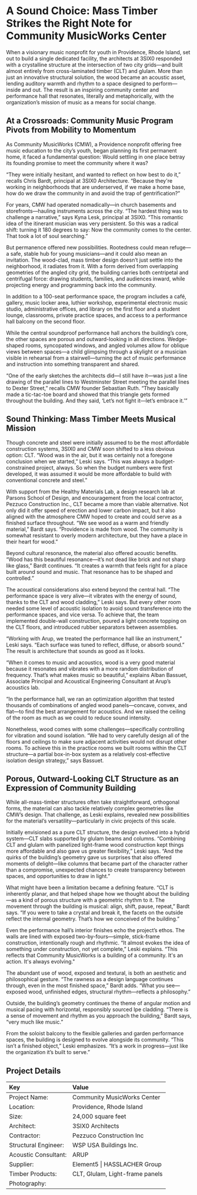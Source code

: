 # A Sound Choice: Mass Timber Strikes the Right Note for Community MusicWorks Center

When a visionary music nonprofit for youth in Providence, Rhode Island, set out to build a single dedicated facility, the architects at 3SIX0 responded with a crystalline structure at the intersection of two city grids—and built almost entirely from cross-laminated timber (CLT) and glulam. More than just an innovative structural solution, the wood became an acoustic asset, lending auditory warmth and rhythm to a space designed to perform—inside and out. The result is an inspiring community center and performance hall that resonates, literally and metaphorically, with the organization’s mission of music as a means for social change.

## At a Crossroads: Community Music Program Pivots from Mobility to Momentum

As Community MusicWorks (CMW), a Providence nonprofit offering free music education to the city’s youth, began planning its first permanent home, it faced a fundamental question: Would settling in one place betray its founding promise to meet the community where it was?

“They were initially hesitant, and wanted to reflect on how best to do it,” recalls Chris Bardt, principal at 3SIX0 Architecture. “Because they're working in neighborhoods that are underserved, if we make a home base, how do we draw the community in and avoid the trap of gentrification?”

For years, CMW had operated nomadically—in church basements and storefronts—hauling instruments across the city. “The hardest thing was to challenge a narrative,” says Kyna Lesk, principal at 3SIX0. “This romantic idea of the itinerant musician was very persistent. So this was a radical shift: turning it 180 degrees to say: Now the community comes to the center. That took a lot of soul searching.”

But permanence offered new possibilities. Rootedness could mean refuge—a safe, stable hub for young musicians—and it could also mean an invitation. The wood-clad, mass timber design doesn’t just settle into the neighborhood, it radiates from it. With a form derived from overlapping geometries of the angled city grid, the building carries both centripetal and centrifugal force: drawing students, families, and audiences inward, while projecting energy and programming back into the community.

In addition to a 100-seat performance space, the program includes a café, gallery, music locker area, luthier workshop, experimental electronic music studio, administrative offices, and library on the first floor and a student lounge, classrooms, private practice spaces, and access to a performance hall balcony on the second floor.

While the central soundproof performance hall anchors the building’s core, the other spaces are porous and outward-looking in all directions. Wedge-shaped rooms, syncopated windows, and angled volumes allow for oblique views between spaces—a child glimpsing through a skylight or a musician visible in rehearsal from a stairwell—turning the act of music performance and instruction into something transparent and shared.

“One of the early sketches the architects did—I still have it—was just a line drawing of the parallel lines to Westminster Street meeting the parallel lines to Dexter Street,” recalls CMW founder Sebastian Ruth. “They basically made a tic-tac-toe board and showed that this triangle gets formed throughout the building. And they said, ‘Let’s not fight it—let’s embrace it.’”

## Sound Thinking: Mass Timber Meets Musical Mission

Though concrete and steel were initially assumed to be the most affordable construction systems, 3SIX0 and CMW soon shifted to a less obvious option: CLT. “Wood was in the air, but it was certainly not a foregone conclusion when we started,” Leski says. “This was always a budget-constrained project, always. So when the budget numbers were first developed, it was assumed it would be more affordable to build with conventional concrete and steel.”

With support from the Healthy Materials Lab, a design research lab at Parsons School of Design, and encouragement from the local contractor, Pezzuco Construction Inc., CLT became a more than viable alternative. Not only did it offer speed of erection and lower carbon impact, but it also aligned with the atmosphere CMW hoped to create and could serve as a finished surface throughout. “We see wood as a warm and friendly material,” Bardt says. “Providence is made from wood. The community is somewhat resistant to overly modern architecture, but they have a place in their heart for wood.”

Beyond cultural resonance, the material also offered acoustic benefits. “Wood has this beautiful resonance—it’s not dead like brick and not sharp like glass,” Bardt continues. “It creates a warmth that feels right for a place built around sound and music. That resonance has to be shaped and controlled.”

The acoustical considerations also extend beyond the central hall. “The performance space is very alive—it vibrates with the energy of sound, thanks to the CLT and wood cladding,” Leski says. But every other room needed some level of acoustic isolation to avoid sound transference into the performance spaces, and vice versa. To achieve that, the team implemented double-wall construction, poured a light concrete topping on the CLT floors, and introduced rubber separators between assemblies.

“Working with Arup, we treated the performance hall like an instrument,” Leski says. “Each surface was tuned to reflect, diffuse, or absorb sound.” The result is architecture that sounds as good as it looks.

“When it comes to music and acoustics, wood is a very good material because it resonates and vibrates with a more random distribution of frequency. That’s what makes music so beautiful,” explains Alban Bassuet, Associate Principal and Acoustical Engineering Consultant at Arup’s acoustics lab.

“In the performance hall, we ran an optimization algorithm that tested thousands of combinations of angled wood panels—concave, convex, and flat—to find the best arrangement for acoustics. And we raised the ceiling of the room as much as we could to reduce sound intensity.

Nonetheless, wood comes with some challenges—specifically controlling for vibration and sound isolation. “We had to very carefully design all of the floors and ceilings to make sure adjacent activities would not disrupt other rooms. To achieve this in the practice rooms we built rooms within the CLT structure—a partial box-in-box system as a relatively cost-effective isolation design strategy,” says Bassuet.

## Porous, Outward-Looking CLT Structure as an Expression of Community Building

While all-mass-timber structures often take straightforward, orthogonal forms, the material can also tackle relatively complex geometries like CMW’s design. That challenge, as Leski explains, revealed new possibilities for the material’s versatility—particularly in civic projects of this scale.

Initially envisioned as a pure CLT structure, the design evolved into a hybrid system—CLT slabs supported by glulam beams and columns. “Combining CLT and glulam with panelized light-frame wood construction kept things more affordable and also gave us greater flexibility,” Leski says. “And the quirks of the building’s geometry gave us surprises that also offered moments of delight—like columns that became part of the character rather than a compromise, unexpected chances to create transparency between spaces, and opportunities to draw in light.”

What might have been a limitation became a defining feature. “CLT is inherently planar, and that helped shape how we thought about the building—as a kind of porous structure with a geometric rhythm to it. The movement through the building is musical: align, shift, pause, repeat,” Bardt says. “If you were to take a crystal and break it, the facets on the outside reflect the internal geometry. That’s how we conceived of the building.”

Even the performance hall’s interior finishes echo the project’s ethos. The walls are lined with exposed two-by-fours—simple, stick-frame construction, intentionally rough and rhythmic. “It almost evokes the idea of something under construction, not yet complete,” Leski explains. “This reflects that Community MusicWorks is a building of a community. It's an action. It's always evolving."

The abundant use of wood, exposed and textural, is both an aesthetic and philosophical gesture. “The rawness as a design language continues through, even in the most finished space,” Bardt adds. “What you see—exposed wood, unfinished edges, structural rhythm—reflects a philosophy.”

Outside, the building’s geometry continues the theme of angular motion and musical pacing with horizontal, responsibly sourced Ipe cladding. “There is a sense of movement and rhythm as you approach the building,” Bardt says, “very much like music.”

From the soloist balcony to the flexible galleries and garden performance spaces, the building is designed to evolve alongside its community. “This isn’t a finished object,” Leski emphasizes. “It’s a work in progress—just like the organization it’s built to serve.”

## Project Details

| Key                 | Value                               |
| :------------------ | :---------------------------------- |
| Project Name:       | Community MusicWorks Center         |
| Location:           | Providence, Rhode Island            |
| Size:               | 24,000 square feet                  |
| Architect:          | 3SIX0 Architects                    |
| Contractor:         | Pezzuco Construction Inc            |
| Structural Engineer:| WSP USA Buildings Inc.              |
| Acoustic Consultant:| ARUP                                |
| Supplier:           | Element5 \| HASSLACHER Group      |
| Timber Products:    | CLT, Glulam, Light-frame panels     |
| Photography:        |                                     |